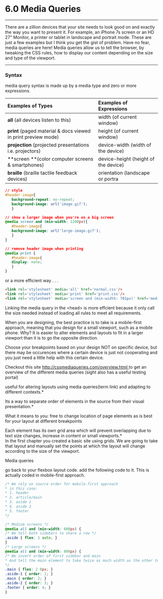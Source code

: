 # 6.0 Media Queries

---

There are a zillion devices that your site needs to look good on and exactly the way you want to present it. For example, an iPhone 7s screen or an HD 27" Monitor,  a printer or tablet in landscape and portrait mode. These are just a few examples but I think you get the gist of problem.  Have no fear, media queries are here!  Media queries allow us to tell the browser, by tweaking the CSS rules, how to display our content depending on the size and type of the viewport.

---

### Syntax

media query syntax is made up by a media type and zero or more expressions.

| Examples of Types | Examples of Expressions |
| :--- | :--- |
| **all** \(all devices listen to this\) | width \(of current window\) |
| **print** \(paged material & docs viewed in print preview mode\) | height \(of current window\) |
| **projection** \(projected presentations i.e. projectors\) | device-width \(width of the device\) |
| **screen **\(color computer screens & smartphones\) | device-height \(height of the device\) |
| **braille** \(braille tactile feedback devices\) | orientation \(landscape or portra |

```css
// style
#header-image{
   background-repeat: no-repeat;
   background-image: url('image.gif');
   }

// show a larger image when you're on a big screen
@media screen and (min-width: 1200px){
   #header-image{
   background-image: url('large-image.gif');
   }
}

// remove header image when printing
@media print {
   #header-image{
   display: none;
   }
}
```

or a more efficient way . . .

```html
<link rel='stylesheet' media='all' href='normal.css'/>
<link rel='stylesheet' media='print' href='print.css'/>
<link rel='stylesheet' media='screen and (min-width: 701px)' href='medium.css'/>
```

Linking the media query in the &lt;head&gt; is more effcient because it only call the size needed instead of loading all rules to meet all requirements.



When you are designing, the best practice is to take is a mobile-first approach, meaning that you design for a small viewport, such as a mobile phone.  Why? It is easier to alter elements and layouts to fit in a larger viewport than it is to go the opposite direction.

Choose your breakpoints based on your design NOT on specific device, but there may be occurences where a certain device is just not cooperating and you just need a little help with this certain device.

Checkout this site [http://cssmediaqueries.com/overview.html ](http://cssmediaqueries.com/overview.html)to get an overview of the different media queries \(sight also has a useful testing portal\)

useful for altering layouts using media queries\(term link\) and adapting to different contexts.\*

Its a way to separate order of elements in the source from their visual presentation.\*

What it means to you: free to change location of page elements as is best for your layout at different breakpoints

Each element has its own grid area which will prevent overlapping due to text size changes, increase in content or small viewports.\*  
In the first chapter you created a basic site using grids.  We are going to take that layout and manually set the points at which the layout will change according to the size of the viewport.

Media queries

go back to your flexbox layout code. add the following code to it. This is actually coded in mobile-first approach.

```css
/* We rely on source order for mobile-first approach
* in this case:
* 1. header
* 2. article/main
* 3. aside 1
* 4. aside 2
* 5. footer
*/

/* Medium screens */
@media all and (min-width: 600px) {
/* We tell both sidebars to share a row */
.aside { flex: 1 auto; }
}
/* Large screens */
@media all and (min-width: 800px) {
/* We invert order of first sidebar and main
* And tell the main element to take twice as much width as the other two sidebars
*/
.main { flex: 2 0px; }
.aside-1 { order: 1; }
.main { order: 2; }
.aside-2 { order: 3; }
.footer { order: 4; }
}
```




